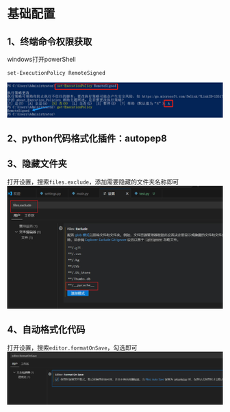 # 基础配置

## 1、终端命令权限获取
windows打开powerShell
```bash
set-ExecutionPolicy RemoteSigned
```
<!-- 显示./assert/1.jpg图片 -->
![1](./assert/1.jpg)

## 2、python代码格式化插件：autopep8

## 3、隐藏文件夹
打开设置，搜索`files.exclude`，添加需要隐藏的文件夹名称即可
![2](./assert/2.jpg)

## 4、自动格式化代码
打开设置，搜索`editor.formatOnSave`，勾选即可
![3](./assert/3.jpg)
